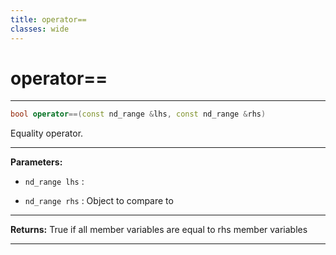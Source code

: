 ```yaml
---
title: operator==
classes: wide
---
```

# operator==

---

```cpp
bool operator==(const nd_range &lhs, const nd_range &rhs)
```


Equality operator. 


---
**Parameters:**

 - `nd_range lhs`
: 

 - `nd_range rhs`
: Object to compare to 


---
**Returns:** True if all member variables are equal to rhs member variables 

---
